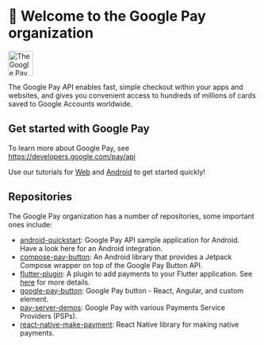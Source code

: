 # 👋 Welcome to the Google Pay organization
<img src="https://upload.wikimedia.org/wikipedia/commons/thumb/f/f2/Google_Pay_Logo.svg/320px-Google_Pay_Logo.svg.png" height="50" alt="The Google Pay logo">

The Google Pay API enables fast, simple checkout within your apps and websites, and gives you convenient access to hundreds of millions of cards saved to Google Accounts worldwide.

## Get started with Google Pay
To learn more about Google Pay, see <https://developers.google.com/pay/api>

Use our tutorials for [Web](https://developers.google.com/pay/api/web/guides/tutorial) and [Android](https://developers.google.com/pay/api/android/guides/tutorial) to get started quickly!

## Repositories

The Google Pay organization has a number of repositories, some important ones include:

<!-- alphabetical -->
* [android-quickstart](https://github.com/google-pay/android-quickstart): Google Pay API sample application for Android. Have a look here for an Android integration.
* [compose-pay-button](https://github.com/google-pay/compose-pay-button): An Android library that provides a Jetpack Compose wrapper on top of the Google Pay Button API.
* [flutter-plugin](https://github.com/google-pay/flutter-plugin): A plugin to add payments to your Flutter application. See [here](https://pub.dev/packages/pay) for more details.
* [google-pay-button](https://github.com/google-pay/google-pay-button): Google Pay button - React, Angular, and custom element.
* [pay-server-demos](https://github.com/google-pay/pay-server-demos): Google Pay with various Payments Service Providers (PSPs).
* [react-native-make-payment](https://github.com/google-pay/react-native-make-payment): React Native library for making native payments.